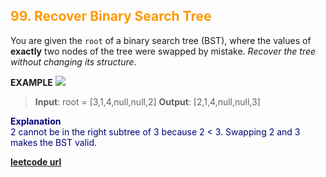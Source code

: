 <h2 style="color:#F90;">99. Recover Binary Search Tree</h2>

You are given the `root` of a binary search tree (BST), where the values of **exactly** two nodes of the tree were swapped by mistake. _Recover the tree without changing its structure_.

**EXAMPLE**
![](https://assets.leetcode.com/uploads/2020/10/28/recover2.jpg)
>**Input**: root = [3,1,4,null,null,2]
**Output**: [2,1,4,null,null,3]

<p style="color:#007;">
<b>Explanation</b><br>
2 cannot be in the right subtree of 3 because 2 < 3. Swapping 2 and 3 makes the BST valid.
</p>

**[leetcode url](https://leetcode.com/problems/recover-binary-search-tree/description/)**
